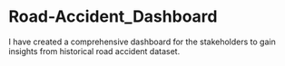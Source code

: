 # Road-Accident_Dashboard
I have created a comprehensive dashboard for the stakeholders to gain insights from historical road accident dataset.
